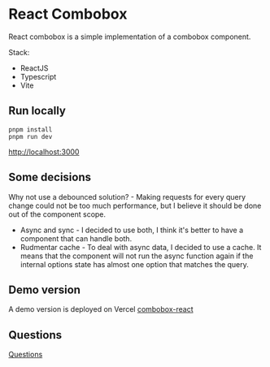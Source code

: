 # React Combobox

React combobox is a simple implementation of a combobox component.

Stack:

- ReactJS
- Typescript
- Vite

## Run locally

```
pnpm install
pnpm run dev
```

[http://localhost:3000](http://localhost:3000)

## Some decisions

Why not use a debounced solution? - Making requests for every query change could not be too much performance, but I believe it should be done out of the component scope.

- Async and sync - I decided to use both, I think it's better to have a component that can handle both.
- Rudmentar cache - To deal with async data, I decided to use a cache. It means that the component will not run the async function again if the internal options state has almost one option that matches the query.

## Demo version

A demo version is deployed on Vercel [combobox-react](https://react-combobox-bice.vercel.app/)

## Questions

[Questions](questions.md)
